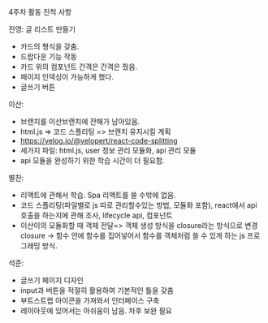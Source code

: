4주차 활동 진척 사항

진영:
글 리스트 만들기
- 카드의 형식을 갖춤.
- 드랍다운 기능 작동
- 카드 위의 컴포넌트 간격은 간격은 줬음.
- 페이지 인덱싱이 가능하게 했다.
- 글쓰기 버튼

이산:
- 브랜치를 이산브랜치에 잔해가 남아있음.
- html.js => 코드 스플리팅 => 브랜치 유지시킬 계획
- https://velog.io/@velopert/react-code-splitting
- 세가지 파일: html.js, user 정보 관리 모듈화, api 관리 모듈
- api 모듈을 완성하기 위한 학습 시간이 더 필요함.

별찬:
- 리액트에 관해서 학습. Spa 리액트를 쓸 수밖에 없음.
- 코드 스플리팅(파일별로 js 따로 관리할수있는 방법, 모듈화 포함), react에서 api 호출을 하는지에 관해 조사, lifecycle api, 컴포넌트
- 이산이의 모듈화할 때 객체 전달=> 객체 생성 방식을 closure라는 방식으로 변경
closure -> 함수 안에 함수를 집어넣어서 함수를 객체처럼 쓸 수 있게 하는 js 프로그래밍 방식.


석준:
- 글쓰기 페이지 디자인
- input과 버튼을 적절히 활용하여 기본적인 틀을 갖춤
- 부트스트랩 아이콘을 가져와서 인터페이스 구축
- 레이아웃에 있어서는 아쉬움이 남음. 차후 보완 필요

